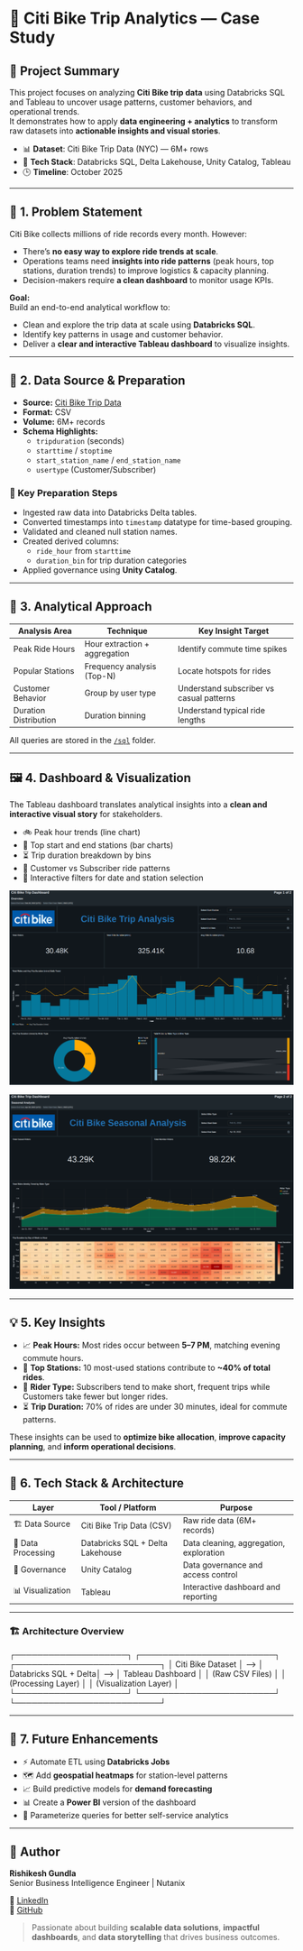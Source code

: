 # 🧭 Citi Bike Trip Analytics — Case Study

## 📌 Project Summary
This project focuses on analyzing **Citi Bike trip data** using Databricks SQL and Tableau to uncover usage patterns, customer behaviors, and operational trends.  
It demonstrates how to apply **data engineering + analytics** to transform raw datasets into **actionable insights and visual stories**.

- 📊 **Dataset**: Citi Bike Trip Data (NYC) — 6M+ rows
- 🧰 **Tech Stack**: Databricks SQL, Delta Lakehouse, Unity Catalog, Tableau
- 🕒 **Timeline**: October 2025

---

## 🧠 1. Problem Statement
Citi Bike collects millions of ride records every month. However:
- There’s **no easy way to explore ride trends at scale**.
- Operations teams need **insights into ride patterns** (peak hours, top stations, duration trends) to improve logistics & capacity planning.
- Decision-makers require **a clean dashboard** to monitor usage KPIs.

**Goal:**  
Build an end-to-end analytical workflow to:
- Clean and explore the trip data at scale using **Databricks SQL**.  
- Identify key patterns in usage and customer behavior.  
- Deliver a **clear and interactive Tableau dashboard** to visualize insights.

---

## 🧱 2. Data Source & Preparation
- **Source:** [Citi Bike Trip Data](https://citibikenyc.com/system-data)
- **Format:** CSV
- **Volume:** 6M+ records
- **Schema Highlights:**  
  - `tripduration` (seconds)  
  - `starttime` / `stoptime`  
  - `start_station_name` / `end_station_name`  
  - `usertype` (Customer/Subscriber)

### 🧼 Key Preparation Steps
- Ingested raw data into Databricks Delta tables.
- Converted timestamps into `timestamp` datatype for time-based grouping.
- Validated and cleaned null station names.
- Created derived columns:
  - `ride_hour` from `starttime`
  - `duration_bin` for trip duration categories
- Applied governance using **Unity Catalog**.

---

## 🧮 3. Analytical Approach

| Analysis Area              | Technique                                    | Key Insight Target                                       |
|----------------------------|----------------------------------------------|---------------------------------------------------------|
| Peak Ride Hours            | Hour extraction + aggregation               | Identify commute time spikes                            |
| Popular Stations           | Frequency analysis (Top-N)                   | Locate hotspots for rides                               |
| Customer Behavior          | Group by user type                          | Understand subscriber vs casual patterns                 |
| Duration Distribution      | Duration binning                            | Understand typical ride lengths                          |

All queries are stored in the [`/sql`](../sql/QUERIES_INDEX.md) folder.

---

## 🖼️ 4. Dashboard & Visualization

The Tableau dashboard translates analytical insights into a **clean and interactive visual story** for stakeholders.

- 🚲 Peak hour trends (line chart)
- 🧭 Top start and end stations (bar charts)
- ⏳ Trip duration breakdown by bins
- 👤 Customer vs Subscriber ride patterns
- 📅 Interactive filters for date and station selection

![Dashboard Preview](https://github.com/rishigundla/citi-bike-trip-analytics-databricks/blob/main/assets/Screenshot%202025-10-21%20132530.png)

![Dashboard Preview](https://github.com/rishigundla/citi-bike-trip-analytics-databricks/blob/main/assets/Screenshot%202025-10-21%20132555.png)

---

## 💡 5. Key Insights

- 📈 **Peak Hours:** Most rides occur between **5–7 PM**, matching evening commute hours.  
- 🚉 **Top Stations:** 10 most-used stations contribute to **~40% of total rides**.  
- 👤 **Rider Type:** Subscribers tend to make short, frequent trips while Customers take fewer but longer rides.  
- ⏳ **Trip Duration:** 70% of rides are under 30 minutes, ideal for commute patterns.

These insights can be used to **optimize bike allocation**, **improve capacity planning**, and **inform operational decisions**.

---

## 🧰 6. Tech Stack & Architecture

| Layer                | Tool / Platform             | Purpose                                               |
|----------------------|-----------------------------|--------------------------------------------------------|
| 🏗️ Data Source         | Citi Bike Trip Data (CSV)    | Raw ride data (6M+ records)                             |
| 🧠 Data Processing     | Databricks SQL + Delta Lakehouse | Data cleaning, aggregation, exploration             |
| 🔐 Governance         | Unity Catalog               | Data governance and access control                      |
| 📊 Visualization      | Tableau                     | Interactive dashboard and reporting                     |

---

### 🏗️ Architecture Overview

┌────────────────────┐ ┌────────────────────────┐ ┌──────────────────────────┐
│ Citi Bike Dataset │ --> │ Databricks SQL + Delta│ --> │ Tableau Dashboard │
│ (Raw CSV Files) │ │ (Processing Layer) │ │ (Visualization Layer) │
└────────────────────┘ └────────────────────────┘ └──────────────────────────┘

---

## 🚀 7. Future Enhancements

- ⚡ Automate ETL using **Databricks Jobs**  
- 🗺️ Add **geospatial heatmaps** for station-level patterns  
- 📈 Build predictive models for **demand forecasting**  
- 📊 Create a **Power BI** version of the dashboard  
- 🧭 Parameterize queries for better self-service analytics

---

## 👤 Author

**Rishikesh Gundla**  
Senior Business Intelligence Engineer | Nutanix  

📎 [LinkedIn](https://www.linkedin.com/in/rishikeshgundla)  
🐙 [GitHub](https://github.com/rishikeshgundla)

> Passionate about building **scalable data solutions**, **impactful dashboards**, and **data storytelling** that drives business outcomes.
